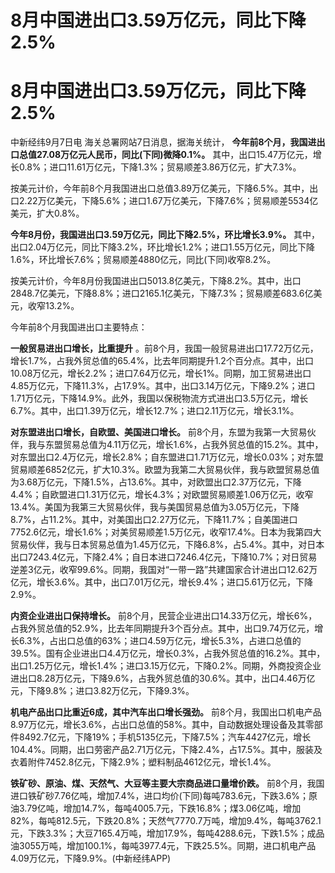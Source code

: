 # 8月中国进出口3.59万亿元，同比下降2.5%

# 8月中国进出口3.59万亿元，同比下降2.5%

中新经纬9月7日电 海关总署网站7日消息，据海关统计， **今年前8个月，我国进出口总值27.08万亿元人民币，同比(下同)微降0.1%。**
其中，出口15.47万亿元，增长0.8%；进口11.61万亿元，下降1.3%；贸易顺差3.86万亿元，扩大7.3%。

按美元计价，今年前8个月我国进出口总值3.89万亿美元，下降6.5%。其中，出口2.22万亿美元，下降5.6%；进口1.67万亿美元，下降7.6%；贸易顺差5534亿美元，扩大0.8%。

**今年8月份，我国进出口3.59万亿元，同比下降2.5%，环比增长3.9%。**
其中，出口2.04万亿元，同比下降3.2%，环比增长1.2%；进口1.55万亿元，同比下降1.6%，环比增长7.6%；贸易顺差4880亿元，同比(下同)收窄8.2%。

按美元计价，今年8月份我国进出口5013.8亿美元，下降8.2%。其中，出口2848.7亿美元，下降8.8%；进口2165.1亿美元，下降7.3%；贸易顺差683.6亿美元，收窄13.2%。

今年前8个月我国进出口主要特点：

**一般贸易进出口增长，比重提升**
。前8个月，我国一般贸易进出口17.72万亿元，增长1.7%，占我外贸总值的65.4%，比去年同期提升1.2个百分点。其中，出口10.08万亿元，增长2.2%；进口7.64万亿元，增长1%。同期，加工贸易进出口4.85万亿元，下降11.3%，占17.9%。其中，出口3.14万亿元，下降9.2%；进口1.71万亿元，下降14.9%。此外，我国以保税物流方式进出口3.5万亿元，增长6.7%。其中，出口1.39万亿元，增长12.7%；进口2.11万亿元，增长3.1%。

**对东盟进出口增长，自欧盟、美国进口增长。**
前8个月，东盟为我第一大贸易伙伴，我与东盟贸易总值为4.11万亿元，增长1.6%，占我外贸总值的15.2%。其中，对东盟出口2.4万亿元，增长2.8%；自东盟进口1.71万亿元，增长0.03%；对东盟贸易顺差6852亿元，扩大10.3%。欧盟为我第二大贸易伙伴，我与欧盟贸易总值为3.68万亿元，下降1.5%，占13.6%。其中，对欧盟出口2.37万亿元，下降4.4%；自欧盟进口1.31万亿元，增长4.3%；对欧盟贸易顺差1.06万亿元，收窄13.4%。美国为我第三大贸易伙伴，我与美国贸易总值为3.05万亿元，下降8.7%，占11.2%。其中，对美国出口2.27万亿元，下降11.7%；自美国进口7752.6亿元，增长1.6%；对美贸易顺差1.5万亿元，收窄17.4%。日本为我第四大贸易伙伴，我与日本贸易总值为1.45万亿元，下降6.8%，占5.4%。其中，对日本出口7243.4亿元，下降2.4%；自日本进口7246.4亿元，下降10.7%；对日贸易逆差3亿元，收窄99.6%。同期，我国对“一带一路”共建国家合计进出口12.62万亿元，增长3.6%。其中，出口7.01万亿元，增长9.4%；进口5.61万亿元，下降2.9%。

**内资企业进出口保持增长。**
前8个月，民营企业进出口14.33万亿元，增长6%，占我外贸总值的52.9%，比去年同期提升3个百分点。其中，出口9.74万亿元，增长6.3%，占出口总值的63%；进口4.59万亿元，增长5.3%，占进口总值的39.5%。国有企业进出口4.4万亿元，增长0.3%，占我外贸总值的16.2%。其中，出口1.25万亿元，增长1.4%；进口3.15万亿元，下降0.2%。同期，外商投资企业进出口8.28万亿元，下降9.6%，占我外贸总值的30.6%。其中，出口4.46万亿元，下降9.8%；进口3.82万亿元，下降9.3%。

**机电产品出口比重近6成，其中汽车出口增长强劲。**
前8个月，我国出口机电产品8.97万亿元，增长3.6%，占出口总值的58%。其中，自动数据处理设备及其零部件8492.7亿元，下降19%；手机5135亿元，下降7.5%；汽车4427亿元，增长104.4%。同期，出口劳密产品2.71万亿元，下降2.4%，占17.5%。其中，服装及衣着附件7452.8亿元，下降2.9%；塑料制品4612亿元，增长1.4%。

**铁矿砂、原油、煤、天然气、大豆等主要大宗商品进口量增价跌。**
前8个月，我国进口铁矿砂7.76亿吨，增加7.4%，进口均价(下同)每吨783.6元，下跌3.6%；原油3.79亿吨，增加14.7%，每吨4005.7元，下跌16.8%；煤3.06亿吨，增加82%，每吨812.5元，下跌20.8%；天然气7770.7万吨，增加9.4%，每吨3762.1元，下跌3.3%；大豆7165.4万吨，增加17.9%，每吨4288.6元，下跌1.5%；成品油3055万吨，增加100.1%，每吨3977.4元，下跌25.5%。同期，进口机电产品4.09万亿元，下降9.9%。(中新经纬APP)

